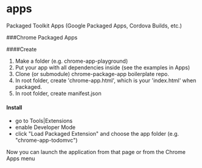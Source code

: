 apps
====

Packaged Toolkit Apps (Google Packaged Apps, Cordova Builds, etc.)


###Chrome Packaged Apps

####Create

1. Make a folder (e.g.  chrome-app-playground)
2. Put your app with all dependencies inside (see the examples in Apps)
3. Clone (or submodule) chrome-package-app boilerplate repo. 
4. In root folder, create 'chrome-app.html', which is your 'index.html' when packaged.
5. In root folder, create manifest.json

#### Install

 * go to Tools|Extensions
 * enable Developer Mode 
 * click "Load Packaged Extension" and choose the app folder (e.g. "chrome-app-todomvc")
 
Now you can launch the application from that page or from the Chrome Apps menu